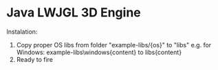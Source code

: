 # Java LWJGL 3D Engine

Instalation:
1. Copy proper OS libs from folder "example-libs/{os}" to "libs"  e.g. for Windows:
    example-libs\windows\{content} to libs\{content}
2. Ready to fire




